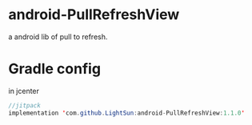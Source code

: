# android-PullRefreshView
a android  lib of pull to refresh.

# Gradle config
in jcenter

```java
//jitpack
implementation 'com.github.LightSun:android-PullRefreshView:1.1.0'
```

